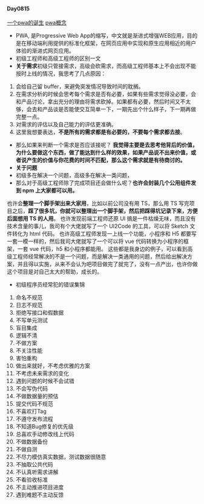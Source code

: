 #### Day0815
[一个pwa的诞生](https://segmentfault.com/a/1190000016420122 "一个pwa的诞生")
[pwa概念](https://lavas.baidu.com/pwa "pwa概念")
* PWA, 是Progressive Web App的缩写，中文就是渐进式增强WEB应用，目的是在移动端利用提供的标准化框架，在网页应用中实现和原生应用相近的用户体验的渐进式网页应用。
* 初级工程师和高级工程师的区别一文
* **关于需求**初级只管接需求，高级会砍需求，而高级工程师基本上不会出现不能按时上线的情况，我思考了几点原因：
1. 会给自己留 buffer，来避免突发情况导致时间的耽搁。
2. 在需求分析的时候会思考每个需求是否有必要，如果有些需求觉得没必要，会和产品讨论，拿出充分的理由将需求砍掉。如果都有必要，然后时间又不太够，会去和产品谈是否能使交互简单一下，一期先出个什么样子，下一期再做完整一点。
3. 对需求的评估以及自己能力的评估更准确。
4. 这里我想要表达，**不是所有的需求都是有必要的，不要每个需求都去接**。
* 那么如果来判断一个需求是否应该接呢？
**我觉得主要是去思考他背后的价值，为什么要做这个东西，做了能达到什么样的效果，如果产品说不出来价值，或者说产生的价值与你花费的时间不匹配，那么这个需求就是有待商讨的。**
* **关于问题**
* 初级多在解决一个问题，高级多在解决一类问题，
* 那么对于高级工程师除了完成项目还会做什么呢？**也许会封装几个公用组件发到 npm 上大家都可以用。**

也许会**整理一个脚手架出来大家用**，比如以前公司没有用 TS，那么用 TS 写完项目之后，**踩了很多坑，你就可以整理出一个脚手架，然后把踩得坑记录下来，方便后面想用 TS 的人用**。
也许发现前端工程师还原 UI 搞是一件枯燥无味，而且没有技术含量的事儿，我司有个大佬就写了一个 UI2Code 的工具，可以将 Sketch 文件转化为 html 代码。
也许高级工程师发现一上线一个功能，小程序和 H5 都要写一套一模一样的，然后我司大佬就写了一个可以将 vue 代码转换为小程序的框架，一套 vue 代码，h5 和小程序都能用。
这些都是我身边的例子，可以看到高级工程师经常解决的不是一个问题，而是解决一类通用的问题，然后给出解决方案，并且得以实施，从来不会认为吧项目做完了就完了，没有一点产出，也许你做这个项目是对自己太大的帮助，成长的。
* 初级程序员经常犯的错误集锦
1. 命名不规范
2. 日志不规范
3. 拒绝写接口和假数据
4. 不写单元测试
5. 盲目集成
6. 逻辑不清
7. 不做方案
8. 不关注性能
9. 害怕重构
10. 做出来就好，不考虑优雅的方案
11. 不考虑未来需求的变化
12. 遇到问题的时候不会试错
13. 不会写伪代码
14. 不做数据量的预估
15. 提交代码不规范
16. 不喜欢打Tag
17. 不遵守发布流程
18. 不知道Bug修复的优先级
19. 总喜欢手动修改线上代码
20. 不做数据备份
21. 不做自测
22. 不尽力模仿真实数据，测试数据很随意
23. 不抽取公共代码
24. 不认真听需求讲解
25. 不看验收标准
26. 不主动推进项目进度
27. 遇到难题不主动反馈